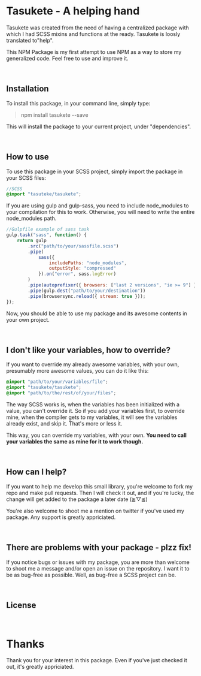 # Tasukete - A helping hand
Tasukete was created from the need of having a centralized package with which I had SCSS mixins and functions at the ready.
Tasukete is loosly translated to"help".

This NPM Package is my first attempt to use NPM as a way to store my generalized code. Feel free to use and improve it. 


<br/>

## Installation
To install this package, in your command line, simply type:
> npm install tasukete --save

This will install the package to your current project, under "dependencies".



<br/>

## How to use
To use this package in your SCSS project, simply import the package in your SCSS files:
```SCSS
//SCSS
@import "tasuteke/tasukete";
```




If you are using gulp and gulp-sass, you need to include node_modules to your compilation for this to work. Otherwise, you will need to write the entire node_modules path.
```Javascript
//Gulpfile example of sass task
gulp.task("sass", function() {
    return gulp
        .src("path/to/your/sassfile.scss")
        .pipe(
            sass({
                includePaths: "node_modules",
                outputStyle: "compressed"
            }).on("error", sass.logError)
        )
        .pipe(autoprefixer({ browsers: ["last 2 versions", "ie >= 9"] }))
        .pipe(gulp.dest("path/to/your/destination"))
        .pipe(browsersync.reload({ stream: true }));
});
```
Now, you should be able to use my package and its awesome contents in your own project.




<br/>

## I don't like your variables, how to override?
If you want to override my already awesome variables, with your own, presumably more awesome values, you can do it like this:
```SCSS
@import "path/to/your/variables/file";
@import "tasukete/tasukete";
@import "path/to/the/rest/of/your/files";
```





The way SCSS works is, when the variables has been initialized with a value, you can't override it. So if you add your variables first, to override mine, when the compiler gets to my variables, it will see the variables already exist, and skip it. That's more or less it.

This way, you can override my variables, with your own. **You need to call your variables the same as mine for it to work though.**

<br/>

## How can I help?
If you want to help me develop this small library, you're welcome to fork my repo and make pull requests. Then I will check it out, and if you're lucky, the change will get added to the package a later date (≧▽≦)

You're also welcome to shoot me a mention on twitter if you've used my package. Any support is greatly appriciated.




<br/>

## There are problems with your package - plzz fix!
If you notice bugs or issues with my package, you are more than welcome to shoot me a message and/or open an issue on the repository. I want it to be as bug-free as possible. Well, as bug-free a SCSS project can be.

<br/>

## License



<br/>

# Thanks
Thank you for your interest in this package. Even if you've just checked it out, it's greatly appriciated.

